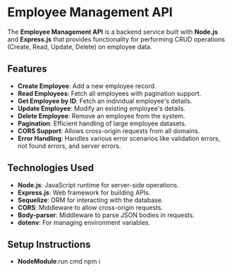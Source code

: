 # Employee Management API

The **Employee Management API** is a backend service built with **Node.js** and **Express.js** that provides functionality for performing CRUD operations (Create, Read, Update, Delete) on employee data.

## Features

- **Create Employee**: Add a new employee record.
- **Read Employees**: Fetch all employees with pagination support.
- **Get Employee by ID**: Fetch an individual employee's details.
- **Update Employee**: Modify an existing employee's details.
- **Delete Employee**: Remove an employee from the system.
- **Pagination**: Efficient handling of large employee datasets.
- **CORS Support**: Allows cross-origin requests from all domains.
- **Error Handling**: Handles various error scenarios like validation errors, not found errors, and server errors.

## Technologies Used

- **Node.js**: JavaScript runtime for server-side operations.
- **Express.js**: Web framework for building APIs.
- **Sequelize**: ORM for interacting with the database.
- **CORS**: Middleware to allow cross-origin requests.
- **Body-parser**: Middleware to parse JSON bodies in requests.
- **dotenv**: For managing environment variables.

## Setup Instructions
- **NodeModule**:run cmd npm i